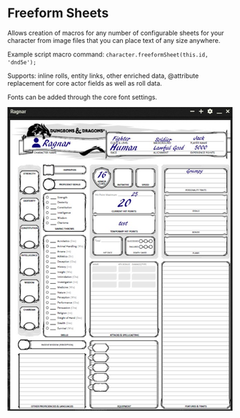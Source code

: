 # Freeform Sheets
Allows creation of macros for any number of configurable sheets for your character from image files that you can place text of any size anywhere.

Example script macro command: `character.freeformSheet(this.id, 'dnd5e');`

Supports: inline rolls, entity links, other enriched data, @attribute replacement for core actor fields as well as roll data.

Fonts can be added through the core font settings.

![Freefrom Sheet Example](https://github.com/xaukael/ffs/blob/35a75c6696b1e596710af6bf8db9357139f5d77a/ffs-example.jpg)
